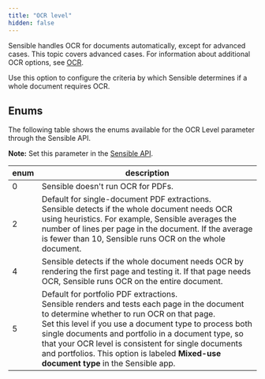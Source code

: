 ```yaml
---
title: "OCR level"
hidden: false
---
```

Sensible handles OCR for documents automatically, except for advanced cases. This topic covers advanced cases. For information about additional OCR options, see [OCR](doc:ocr).

Use this option to configure the criteria by which Sensible determines if a whole document requires OCR.

## Enums

The following table shows the enums available for the OCR Level parameter through the Sensible API. 

**Note:** Set this parameter in the [Sensible API](ref:create-document-type).

| enum | description                                                  |
| ---- | ------------------------------------------------------------ |
| 0    | Sensible doesn't run OCR for PDFs.                           |
| 2    | Default for single-document PDF extractions.<br/> Sensible detects if the whole document needs OCR using heuristics. For example, Sensible averages the number of lines per page in the document. If the average is fewer than 10, Sensible runs OCR on the whole document. |
| 4    | Sensible detects if the whole document needs OCR by rendering the first page and testing it. If that page needs OCR, Sensible runs OCR on the entire document. |
| 5    | Default for portfolio PDF extractions. <br/>Sensible renders and tests each page in the document to determine whether to run OCR on that page.<br/>Set this level if you use a document type to process both single documents and portfolio in a document type, so that your OCR level is consistent for single documents and portfolios. This option is labeled **Mixed-use document type** in the Sensible app. |

